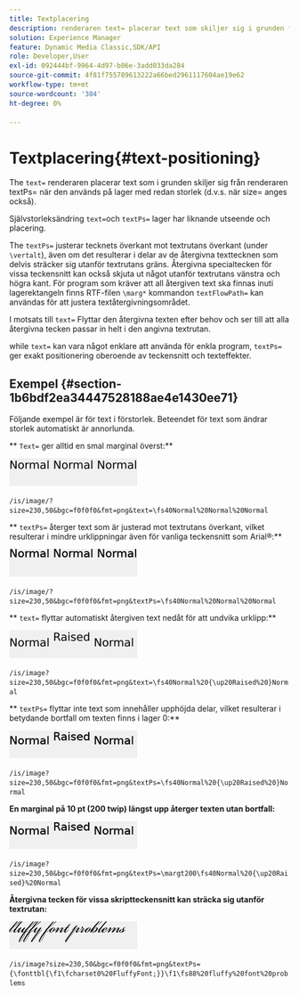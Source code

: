 ```yaml
---
title: Textplacering
description: renderaren text= placerar text som skiljer sig i grunden från renderaren textPs= när den används på lager med redan storlek (d.v.s. när size= även anges).
solution: Experience Manager
feature: Dynamic Media Classic,SDK/API
role: Developer,User
exl-id: 092444bf-9964-4d97-b06e-3add033da284
source-git-commit: 4f81f755789613222a66bed2961117604ae19e62
workflow-type: tm+mt
source-wordcount: '304'
ht-degree: 0%

---
```


# Textplacering{#text-positioning}

The `text=` renderaren placerar text som i grunden skiljer sig från renderaren textPs= när den används på lager med redan storlek (d.v.s. när size= anges också).

Självstorleksändring `text=`och `textPs=` lager har liknande utseende och placering.

The `textPs=` justerar tecknets överkant mot textrutans överkant (under `\vertalt`), även om det resulterar i delar av de återgivna texttecknen som delvis sträcker sig utanför textrutans gräns. Återgivna specialtecken för vissa teckensnitt kan också skjuta ut något utanför textrutans vänstra och högra kant. För program som kräver att all återgiven text ska finnas inuti lagerektangeln finns RTF-filen `\marg*` kommandon `textFlowPath=` kan användas för att justera textåtergivningsområdet.

I motsats till `text=` Flyttar den återgivna texten efter behov och ser till att alla återgivna tecken passar in helt i den angivna textrutan.

while `text=` kan vara något enklare att använda för enkla program, `textPs=` ger exakt positionering oberoende av teckensnitt och texteffekter.

## Exempel {#section-1b6bdf2ea34447528188ae4e1430ee71}

Följande exempel är för text i förstorlek. Beteendet för text som ändrar storlek automatiskt är annorlunda.

** `Text=` ger alltid en smal marginal överst:**

![Exempel på textplacering - en bild](assets/tp01.png)

`/is/image/?size=230,50&bgc=f0f0f0&fmt=png&text=\fs40Normal%20Normal%20Normal`

** `textPs=` återger text som är justerad mot textrutans överkant, vilket resulterar i mindre urklippningar även för vanliga teckensnitt som Arial®:**

![Exempel på textplacering är två bilder](assets/tp02.png)

`/is/image/?size=230,50&bgc=f0f0f0&fmt=png&textPs=\fs40Normal%20Normal%20Normal`

** `text=` flyttar automatiskt återgiven text nedåt för att undvika urklipp:**

![Exempel på textplacering - tre bilder](assets/tp03.png)

`/is/image?size=230,50&bgc=f0f0f0&fmt=png&text=\fs40Normal%20{\up20Raised%20}Normal`

** `textPs=` flyttar inte text som innehåller upphöjda delar, vilket resulterar i betydande bortfall om texten finns i lager 0:**

![Exempel på textplacering är fyra bilder](assets/tp04.png)

`/is/image?size=230,50&bgc=f0f0f0&fmt=png&textPs=\fs40Normal%20{\up20Raised%20}Normal`

**En marginal på 10 pt (200 twip) längst upp återger texten utan bortfall:**

![Exempel på textplacering fem bilder](assets/tp05.png)

`/is/image?size=230,50&bgc=f0f0f0&fmt=png&textPs=\margt200\fs40Normal%20{\up20Raised}%20Normal`

**Återgivna tecken för vissa skriptteckensnitt kan sträcka sig utanför textrutan:**

![Exempel på textplacering är sex bilder](assets/tp06.png)

`/is/image?size=230,50&bgc=f0f0f0&fmt=png&textPs={\fonttbl{\f1\fcharset0%20FluffyFont;}}\f1\fs88%20fluffy%20font%20problems`
